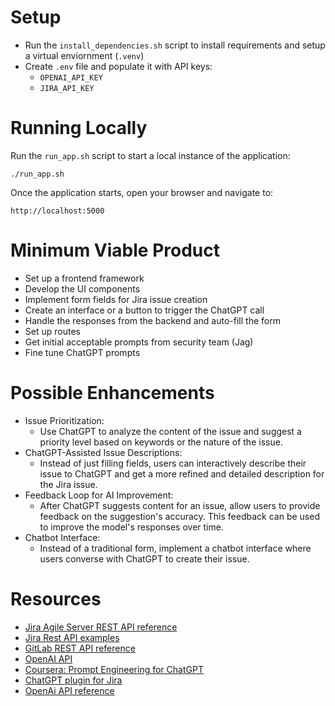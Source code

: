 # Setup
- Run the `install_dependencies.sh` script to install requirements and setup a virtual enviornment (`.venv`)
- Create `.env` file and populate it with API keys:
    - `OPENAI_API_KEY`
    - `JIRA_API_KEY`

# Running Locally
Run the `run_app.sh` script to start a local instance of the application:
```
./run_app.sh
```

Once the application starts, open your browser and navigate to:
```
http://localhost:5000
```

# Minimum Viable Product
- Set up a frontend framework
- Develop the UI components
- Implement form fields for Jira issue creation
- Create an interface or a button to trigger the ChatGPT call
- Handle the responses from the backend and auto-fill the form
- Set up routes
- Get initial acceptable prompts from security team (Jag)
- Fine tune ChatGPT prompts

# Possible Enhancements
- Issue Prioritization:
    - Use ChatGPT to analyze the content of the issue and suggest a priority level based on keywords or the nature of the issue.
- ChatGPT-Assisted Issue Descriptions:
    - Instead of just filling fields, users can interactively describe their issue to ChatGPT and get a more refined and detailed description for the Jira issue.
- Feedback Loop for AI Improvement:
    - After ChatGPT suggests content for an issue, allow users to provide feedback on the suggestion's accuracy. This feedback can be used to improve the model's responses over time.
- Chatbot Interface:
    - Instead of a traditional form, implement a chatbot interface where users converse with ChatGPT to create their issue.

# Resources
- [Jira Agile Server REST API reference](https://developer.atlassian.com/cloud/jira/platform/rest/v2/api-group-issues/#api-group-issues)
- [Jira Rest API examples](https://developer.atlassian.com/server/jira/platform/jira-rest-api-examples/)
- [GitLab REST API reference](https://docs.gitlab.com/ee/api/rest/)
- [OpenAI API](https://openai.com/product#made-for-developers)
- [Coursera: Prompt Engineering for ChatGPT](https://www.coursera.org/programs/crop-science-climate-engineering-team-xk3yn/learn/prompt-engineering?authProvider=bayer)
- [ChatGPT plugin for Jira](https://marketplace.atlassian.com/apps/1230857/chatgpt-plugin-for-jira?tab=overview&hosting=cloud#:~:text=Seamlessly%20create%20and%20manage%20Jira,workflow%20and%20enhance%20your%20productivity.)
- [OpenAi API reference](https://platform.openai.com/docs/api-reference/introduction)
